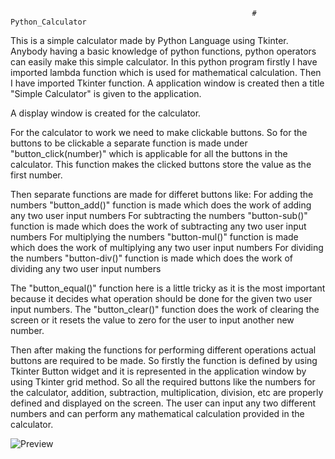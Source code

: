                                                           # Python_Calculator
This is a simple calculator made by Python Language using Tkinter.
Anybody having a basic knowledge of python functions, python operators can easily make this simple calculator.
In this python program firstly I have imported lambda function which is used for mathematical calculation.
Then I have imported Tkinter function.
A application window is created then a title "Simple Calculator" is given to the application.

A display window is created for the calculator. 

For the calculator to work we need to make clickable buttons. 
So for the buttons to be clickable a separate function is made under "button_click(number)" which is applicable for all the buttons in the calculator.
This function makes the clicked buttons store the value as the first number.

Then separate functions are made for differet buttons like:
For adding the numbers
  "button_add()" function is made which does the work of adding any two user input numbers
For subtracting the numbers
  "button-sub()" function is made which does the work of subtracting any two user input numbers
For multiplying the numbers
  "button-mul()" function is made which does the work of multiplying any two user input numbers
For dividing the numbers
  "button-div()" function is made which does the work of dividing any two user input numbers

The "button_equal()" function here is a little tricky as it is the most important because it decides what operation should be done for the given two user input numbers.
The "button_clear()" function does the work of clearing the screen or it resets the value to zero for the user to input another new number.

Then after making the functions for performing different operations actual buttons are required to be made. 
So firstly the function is defined by using Tkinter Button widget and it is represented in the application window by using Tkinter grid method.
So all the required buttons like the numbers for the calculator, addition, subtraction, multiplication, division, etc are properly defined and displayed on the screen.
The user can input any two different numbers and can perform any mathematical calculation provided in the calculator.



![Preview](https://user-images.githubusercontent.com/63782923/115898885-cea94880-a47d-11eb-921e-3c2fe0d83c24.JPG)

